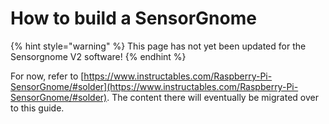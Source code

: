 # How to build a SensorGnome

{% hint style="warning" %}
This page has not yet been updated for the Sensorgnome V2 software!
{% endhint %}



For now, refer to [https://www.instructables.com/Raspberry-Pi-SensorGnome/#solder](https://www.instructables.com/Raspberry-Pi-SensorGnome/#solder). The content there will eventually be migrated over to this guide.
